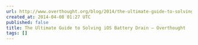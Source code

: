 ```yaml
---
url: http://www.overthought.org/blog/2014/the-ultimate-guide-to-solving-ios-battery-drain
created_at: 2014-04-08 01:27 UTC
published: false
title: The Ultimate Guide to Solving iOS Battery Drain — Overthought
tags: []
---
```



